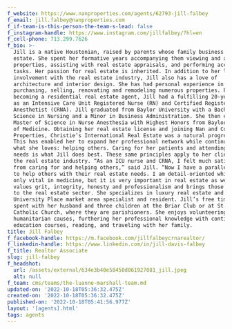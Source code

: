 ```yaml
---
f_website: https://www.nanproperties.com/agents/62793-jill-falbey
f_email: jill.falbey@nanproperties.com
f_if-team-is-this-person-the-team-s-lead: false
f_instagram-handle: https://www.instagram.com/jillfalbey/?hl=en
f_cell-phone: 713.299.7626
f_bio: >-
  Jill is a native Houstonian, raised by parents whose family business was real
  estate. She spent her formative years accompanying them viewing and acquiring
  properties, assisting with real estate appraisals, and performing accounting
  tasks. Her passion for real estate is inherited. In addition to her lifelong
  involvement with the real estate industry, Jill also has a love of
  architecture and interior design. She has had personal experience in
  purchasing, selling, renovating and remodeling numerous properties. Prior to
  becoming a residential real estate agent, Jill had a fulfilling 20-year career
  as an Intensive Care Unit Registered Nurse (RN) and Certified Registered Nurse
  Anesthetist (CRNA). Jill graduated from Baylor University with a Bachelor of
  Science in Nursing and a Minor in Business Administration. She then earned her
  Master of Science in Nurse Anesthesia with Highest Honors from Baylor College
  of Medicine. Obtaining her real estate license and joining Nan and Company
  Properties, Christie’s International Real Estate was a natural progression.
  This has enabled her to expand her professional network while continuing to do
  what she loves: helping others. Caring for her patients and attending to their
  needs is what Jill does best. These same principles apply to her clients in
  the real estate industry. “As an ICU nurse and CRNA, I felt much satisfaction
  from caring for and helping others,” said Jill. “Now I have a parallel goal –
  to help others with their real estate needs. I am detail-oriented which is not
  only vital in medicine, but it is very important in real estate as well.” Jill
  values grit, integrity, honesty and professionalism and brings those qualities
  to the real estate sector. She specializes in luxury real estate and is a West
  University Place market area specialist and resident. Jill’s free time is
  spent with her husband and three children at the Briar Club or at St. Anne’s
  Catholic Church, where they are parishioners. She enjoys volunteering for
  humanitarian causes, furthering her professional knowledge with continuing
  education courses, reading, and traveling with her family. 
title: Jill Falbey
f_facebook-handle: https://m.facebook.com/jillfalbeycrnarealtor/
f_linkedin-handle: https://www.linkedin.com/in/jill-davis-falbey
f_title: Realtor Associate
slug: jill-falbey
f_headshot:
  url: /assets/external/634e3b40e58450d061927081_jill.jpeg
  alt: null
f_team: cms/teams/the-luanne-marshall-team.md
updated-on: '2022-10-18T05:36:32.475Z'
created-on: '2022-10-18T05:36:32.475Z'
published-on: '2022-10-18T05:41:56.977Z'
layout: '[agents].html'
tags: agents
---
```



